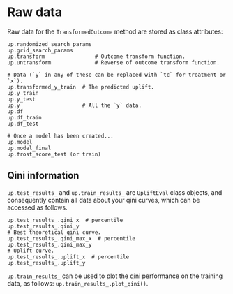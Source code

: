 # Raw data

Raw data for the `TransformedOutcome` method are stored as class attributes:
```
up.randomized_search_params
up.grid_search_params
up.transform                # Outcome transform function.
up.untransform              # Reverse of outcome transform function.

# Data (`y` in any of these can be replaced with `tc` for treatment or `x`).
up.transformed_y_train  # The predicted uplift.
up.y_train
up.y_test
up.y                    # All the `y` data.
up.df
up.df_train
up.df_test

# Once a model has been created...
up.model
up.model_final
up.frost_score_test (or train)
```

## Qini information

`up.test_results_` and `up.train_results_` are `UpliftEval` class
objects, and consequently contain all data about your qini curves, which can be
accessed as follows.

```
up.test_results_.qini_x  # percentile
up.test_results_.qini_y
# Best theoretical qini curve.
up.test_results_.qini_max_x  # percentile
up.test_results_.qini_max_y
# Uplift curve.
up.test_results_.uplift_x  # percentile
up.test_results_.uplift_y
```

`up.train_results_` can be used to plot the qini performance on the training
data, as follows: `up.train_results_.plot_qini()`.

